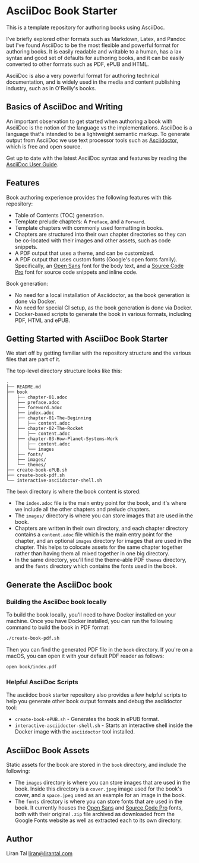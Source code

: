 # AsciiDoc Book Starter

This is a template repository for authoring books using AsciiDoc.

I've briefly explored other formats such as Markdown, Latex, and Pandoc but I've found AsciiDoc to be the most flexible and powerful format for authoring books. It is easily readable and writable to a human, has a lax syntax and good set of defaults for authoring books, and it can be easily converted to other formats such as PDF, ePUB and HTML.

AsciiDoc is also a very powerful format for authoring technical documentation, and is widely used in the media and content publishing industry, such as in O'Reilly's books.

## Basics of AsciiDoc and Writing

An important observation to get started when authoring a book with AsciiDoc is the notion of the language vs the implementations. AsciiDoc is a language that's intended to be a lightweight semantic markup. To generate output from AsciiDoc we use text processor tools such as [Asciidoctor](https://asciidoctor.org/), which is free and open source.

Get up to date with the latest AsciiDoc syntax and features by reading the [AsciiDoc User Guide](https://asciidoctor.org/docs/asciidoc-writers-guide/).

## Features

Book authoring experience provides the following features with this repository:
- Table of Contents (TOC) generation.
- Template prelude chapters: A `Preface`, and a `Forward`.
- Template chapters with commonly used formatting in books.
- Chapters are structured into their own chapter directories so they can be co-located with their images and other assets, such as code snippets.
- A PDF output that uses a theme, and can be customized.
- A PDF output that uses custom fonts (Google's open fonts family). Specifically, an [Open Sans](https://fonts.google.com/specimen/Open+Sans) font for the body text, and a [Source Code Pro](https://fonts.google.com/specimen/Source+Code+Pro?query=source+code+pro) font for source code snippets and inline code.

Book generation:
- No need for a local installation of Asciidoctor, as the book generation is done via Docker.
- No need for special CI setup, as the book generation is done via Docker.
- Docker-based scripts to generate the book in various formats, including PDF, HTML and ePUB.

## Getting Started with AsciiDoc Book Starter

We start off by getting familiar with the repository structure and the various files that are part of it.

The top-level directory structure looks like this:

```
.
├── README.md
├── book
│   ├── chapter-01.adoc
│   ├── preface.adoc
│   ├── foreword.adoc
│   ├── index.adoc
│   ├── chapter-01-The-Beginning
│   │   ├── content.adoc
│   ├── chapter-02-The-Rocket
│   │   ├── content.adoc
│   ├── chapter-03-How-Planet-Systems-Work
│   │   ├── content.adoc
│   │   └── images
│   ├── fonts/
│   ├── images/
│   └── themes/
├── create-book-ePUB.sh
├── create-book-pdf.sh
└── interactive-asciidoctor-shell.sh
```

The `book` directory is where the book content is stored:
- The `index.adoc` file is the main entry point for the book, and it's where we include all the other chapters and prelude chapters.
- The `images/` directory is where you can store images that are used in the book.
- Chapters are written in their own directory, and each chapter directory contains a `content.adoc` file which is the main entry point for the chapter, and an optional `images` directory for images that are used in the chapter. This helps to colocate assets for the same chapter together rather than having them all mixed together in one big directory.
- In the same directory, you'll find the theme-able PDF `themes` directory, and the `fonts` directory which contains the fonts used in the book.

## Generate the AsciiDoc book

### Building the AsciiDoc book locally

To build the book locally, you'll need to have Docker installed on your machine. Once you have Docker installed, you can run the following command to build the book in PDF format:

```bash
./create-book-pdf.sh
```

Then you can find the generated PDF file in the `book` directory. If you're on a macOS, you can open it with your default PDF reader as follows:

```bash
open book/index.pdf
```

### Helpful AsciiDoc Scripts

The asciidoc book starter repository also provides a few helpful scripts to help you generate other book output formats and debug the asciidoctor tool:
- `create-book-ePUB.sh` - Generates the book in ePUB format.
- `interactive-asciidoctor-shell.sh` - Starts an interactive shell inside the Docker image with the `asciidoctor` tool installed.

## AsciiDoc Book Assets

Static assets for the book are stored in the `book` directory, and include the following:
- The `images` directory is where you can store images that are used in the book. Inside this directory is a `cover.jpeg` image used for the book's cover, and a `space.jpeg` used as an example for an image in the book.
- The `fonts` directory is where you can store fonts that are used in the book. It currently houses the [Open Sans](https://fonts.google.com/specimen/Open+Sans) and [Source Code Pro](https://fonts.google.com/specimen/Source+Code+Pro?query=source+code+pro) fonts, both with their original `.zip` file archived as downloaded from the Google Fonts website as well as extracted each to its own directory.

## Author

Liran Tal <liran@lirantal.com>